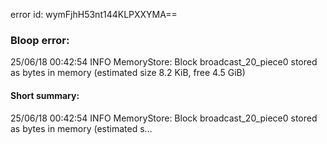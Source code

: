 error id: wymFjhH53nt144KLPXXYMA==
### Bloop error:

25/06/18 00:42:54 INFO MemoryStore: Block broadcast_20_piece0 stored as bytes in memory (estimated size 8.2 KiB, free 4.5 GiB)
#### Short summary: 

25/06/18 00:42:54 INFO MemoryStore: Block broadcast_20_piece0 stored as bytes in memory (estimated s...